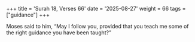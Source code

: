 +++
title = 'Surah 18, Verses 66'
date = '2025-08-27'
weight = 66
tags = ["guidance"]
+++

Moses said to him, “May I follow you, provided that you teach me some of the right guidance you have been taught?”